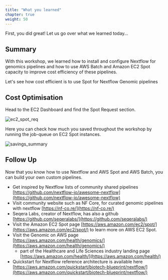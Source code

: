 ```yaml
---
title: "What you learned"
chapter: true
weight: 50
---
```


First, you did great! Let us go over what we learned today...

## Summary

With this workshop, we learned how to install and configure Nextflow for genomics pipelines and how to use AWS Batch and Amazon EC2 Spot capacity to improve cost efficiency of these pipelines.

Let's see how cost efficient is to use Spot for Nextflow Genomic pipelines

## Cost Optimisation

Head to the EC2 Dashboard and find the Spot Request section.

![ec2_spot_req](/images/nextflow-on-aws-batch/learnings/ec2_spot_req.png)

Here you can check how much you saved throughout the workshop by running the job-queue on EC2 Spot instances.

![savings_summary](/images/nextflow-on-aws-batch/learnings/savings_summary.png)

## Follow Up

Now that you know how to use Nextflow and AWS Spot and AWS Batch, you can build your own custom pipelines.  

- Get inspired by Nextflow lists of community shared pipelines [https://github.com/nextflow-io/awesome-nextflow](https://github.com/nextflow-io/awesome-nextflow)
- Visit community website such as NF Core, for curated genomic pipelines with nextflow [https://nf-co.re/](https://nf-co.re/)
- Seqera Labs, creator of Nextflow, has also a github [https://github.com/seqeralabs/](https://github.com/seqeralabs/)
- Visit the Amazon EC2 Spot page [https://aws.amazon.com/ec2/spot/](https://aws.amazon.com/ec2/spot/) to learn more on AWS EC2 Spot.
- Visit the Genomic on AWS page [https://aws.amazon.com/health/genomics/](https://aws.amazon.com/health/genomics/)
  - part of the Healthcare and Life Sciences industry landing page [https://aws.amazon.com/health/](https://aws.amazon.com/health/)
- Quickstart for Nextflow reference architecture is available here [https://aws.amazon.com/quickstart/biotech-blueprint/nextflow/](https://aws.amazon.com/quickstart/biotech-blueprint/nextflow/)
